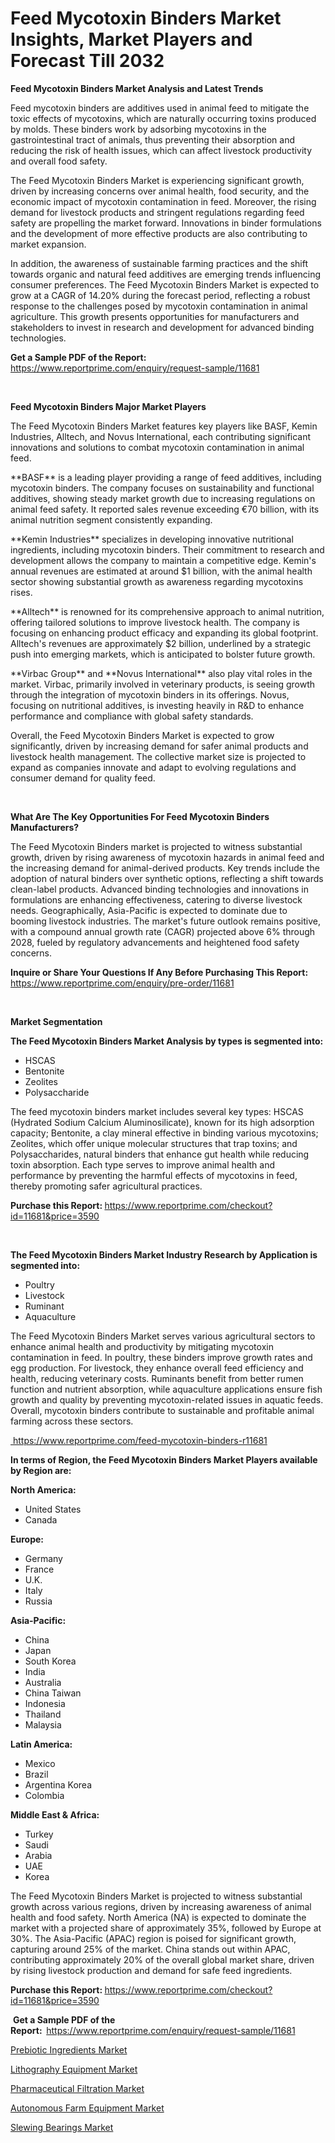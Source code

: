 <p><h1>Feed Mycotoxin Binders Market Insights, Market Players and Forecast Till 2032</h1></p><p><strong>Feed Mycotoxin Binders Market Analysis and Latest Trends</strong></p>
<p><p>Feed mycotoxin binders are additives used in animal feed to mitigate the toxic effects of mycotoxins, which are naturally occurring toxins produced by molds. These binders work by adsorbing mycotoxins in the gastrointestinal tract of animals, thus preventing their absorption and reducing the risk of health issues, which can affect livestock productivity and overall food safety. </p><p>The Feed Mycotoxin Binders Market is experiencing significant growth, driven by increasing concerns over animal health, food security, and the economic impact of mycotoxin contamination in feed. Moreover, the rising demand for livestock products and stringent regulations regarding feed safety are propelling the market forward. Innovations in binder formulations and the development of more effective products are also contributing to market expansion.</p><p>In addition, the awareness of sustainable farming practices and the shift towards organic and natural feed additives are emerging trends influencing consumer preferences. The Feed Mycotoxin Binders Market is expected to grow at a CAGR of 14.20% during the forecast period, reflecting a robust response to the challenges posed by mycotoxin contamination in animal agriculture. This growth presents opportunities for manufacturers and stakeholders to invest in research and development for advanced binding technologies.</p></p>
<p><strong>Get a Sample PDF of the Report:&nbsp;</strong> <a href="https://www.reportprime.com/enquiry/request-sample/11681?utm_campaign=2932&utm_medium=2&utm_source=Github&utm_content=ia&utm_term=17032025&utm_id=feed-mycotoxin-binders">https://www.reportprime.com/enquiry/request-sample/11681</a></p>
<p>&nbsp;</p>
<p><strong>Feed Mycotoxin Binders Major Market Players</strong></p>
<p><p>The Feed Mycotoxin Binders Market features key players like BASF, Kemin Industries, Alltech, and Novus International, each contributing significant innovations and solutions to combat mycotoxin contamination in animal feed.</p><p>**BASF** is a leading player providing a range of feed additives, including mycotoxin binders. The company focuses on sustainability and functional additives, showing steady market growth due to increasing regulations on animal feed safety. It reported sales revenue exceeding €70 billion, with its animal nutrition segment consistently expanding.</p><p>**Kemin Industries** specializes in developing innovative nutritional ingredients, including mycotoxin binders. Their commitment to research and development allows the company to maintain a competitive edge. Kemin's annual revenues are estimated at around $1 billion, with the animal health sector showing substantial growth as awareness regarding mycotoxins rises.</p><p>**Alltech** is renowned for its comprehensive approach to animal nutrition, offering tailored solutions to improve livestock health. The company is focusing on enhancing product efficacy and expanding its global footprint. Alltech's revenues are approximately $2 billion, underlined by a strategic push into emerging markets, which is anticipated to bolster future growth.</p><p>**Virbac Group** and **Novus International** also play vital roles in the market. Virbac, primarily involved in veterinary products, is seeing growth through the integration of mycotoxin binders in its offerings. Novus, focusing on nutritional additives, is investing heavily in R&D to enhance performance and compliance with global safety standards.</p><p>Overall, the Feed Mycotoxin Binders Market is expected to grow significantly, driven by increasing demand for safer animal products and livestock health management. The collective market size is projected to expand as companies innovate and adapt to evolving regulations and consumer demand for quality feed.</p></p>
<p>&nbsp;</p>
<p><strong>What Are The Key Opportunities For Feed Mycotoxin Binders Manufacturers?</strong></p>
<p><p>The Feed Mycotoxin Binders market is projected to witness substantial growth, driven by rising awareness of mycotoxin hazards in animal feed and the increasing demand for animal-derived products. Key trends include the adoption of natural binders over synthetic options, reflecting a shift towards clean-label products. Advanced binding technologies and innovations in formulations are enhancing effectiveness, catering to diverse livestock needs. Geographically, Asia-Pacific is expected to dominate due to booming livestock industries. The market's future outlook remains positive, with a compound annual growth rate (CAGR) projected above 6% through 2028, fueled by regulatory advancements and heightened food safety concerns.</p></p>
<p><strong>Inquire or Share Your Questions If Any Before Purchasing This Report:</strong> <a href="https://www.reportprime.com/enquiry/pre-order/11681?utm_campaign=2932&utm_medium=2&utm_source=Github&utm_content=ia&utm_term=17032025&utm_id=feed-mycotoxin-binders">https://www.reportprime.com/enquiry/pre-order/11681</a></p>
<p>&nbsp;</p>
<p><strong>Market Segmentation</strong></p>
<p><strong>The Feed Mycotoxin Binders Market Analysis by types is segmented into:</strong></p>
<p><ul><li>HSCAS</li><li>Bentonite</li><li>Zeolites</li><li>Polysaccharide</li></ul></p>
<p><p>The feed mycotoxin binders market includes several key types: HSCAS (Hydrated Sodium Calcium Aluminosilicate), known for its high adsorption capacity; Bentonite, a clay mineral effective in binding various mycotoxins; Zeolites, which offer unique molecular structures that trap toxins; and Polysaccharides, natural binders that enhance gut health while reducing toxin absorption. Each type serves to improve animal health and performance by preventing the harmful effects of mycotoxins in feed, thereby promoting safer agricultural practices.</p></p>
<p><strong>Purchase this Report:&nbsp;</strong><a href="https://www.reportprime.com/checkout?id=11681&price=3590&utm_campaign=2932&utm_medium=2&utm_source=Github&utm_content=ia&utm_term=17032025&utm_id=feed-mycotoxin-binders">https://www.reportprime.com/checkout?id=11681&price=3590</a></p>
<p>&nbsp;</p>
<p><strong>The Feed Mycotoxin Binders Market Industry Research by Application is segmented into:</strong></p>
<p><ul><li>Poultry</li><li>Livestock</li><li>Ruminant</li><li>Aquaculture</li></ul></p>
<p><p>The Feed Mycotoxin Binders Market serves various agricultural sectors to enhance animal health and productivity by mitigating mycotoxin contamination in feed. In poultry, these binders improve growth rates and egg production. For livestock, they enhance overall feed efficiency and health, reducing veterinary costs. Ruminants benefit from better rumen function and nutrient absorption, while aquaculture applications ensure fish growth and quality by preventing mycotoxin-related issues in aquatic feeds. Overall, mycotoxin binders contribute to sustainable and profitable animal farming across these sectors.</p></p>
<p><a href="https://www.reportprime.com/feed-mycotoxin-binders-r11681?utm_campaign=2932&utm_medium=2&utm_source=Github&utm_content=ia&utm_term=17032025&utm_id=feed-mycotoxin-binders">&nbsp;https://www.reportprime.com/feed-mycotoxin-binders-r11681</a></p>
<p><strong>In terms of Region, the Feed Mycotoxin Binders Market Players available by Region are:</strong></p>
<p>
    <p> <strong> North America: </strong>
        <ul>
            <li>United States</li>
            <li>Canada</li>
        </ul>
        </p> 
    <p> <strong> Europe: </strong>
        <ul>
            <li>Germany</li>
            <li>France</li>
            <li>U.K.</li>
            <li>Italy</li>
            <li>Russia</li>
        </ul>
        </p> 
    <p> <strong> Asia-Pacific: </strong>
        <ul>
            <li>China</li>
            <li>Japan</li>
            <li>South Korea</li>
            <li>India</li>
            <li>Australia</li>
            <li>China Taiwan</li>
            <li>Indonesia</li>
            <li>Thailand</li>
            <li>Malaysia</li>
        </ul>
        </p> 
    <p> <strong> Latin America: </strong>
        <ul>
            <li>Mexico</li>
            <li>Brazil</li>
            <li>Argentina Korea</li>
            <li>Colombia</li>
        </ul>
        </p> 
    <p> <strong> Middle East & Africa: </strong>
        <ul>
            <li>Turkey</li>
            <li>Saudi</li>
            <li>Arabia</li>
            <li>UAE</li>
            <li>Korea</li>
        </ul>
    </p>
    </p>
<p><p>The Feed Mycotoxin Binders Market is projected to witness substantial growth across various regions, driven by increasing awareness of animal health and food safety. North America (NA) is expected to dominate the market with a projected share of approximately 35%, followed by Europe at 30%. The Asia-Pacific (APAC) region is poised for significant growth, capturing around 25% of the market. China stands out within APAC, contributing approximately 20% of the overall global market share, driven by rising livestock production and demand for safe feed ingredients.</p></p>
<p><strong>Purchase this Report: </strong><a href="https://www.reportprime.com/checkout?id=11681&price=3590&utm_campaign=2932&utm_medium=2&utm_source=Github&utm_content=ia&utm_term=17032025&utm_id=feed-mycotoxin-binders">https://www.reportprime.com/checkout?id=11681&price=3590</a></p>
<p>&nbsp;<strong>Get a Sample PDF of the Report:&nbsp;&nbsp;</strong><a href="https://www.reportprime.com/enquiry/request-sample/11681?utm_campaign=2932&utm_medium=2&utm_source=Github&utm_content=ia&utm_term=17032025&utm_id=feed-mycotoxin-binders">https://www.reportprime.com/enquiry/request-sample/11681</a></p>
<p><strong></strong></p>
<p><p><a href="https://www.linkedin.com/pulse/navigating-prebiotic-ingredients-market-expert-analysis-ruove?utm_campaign=2932&utm_medium=2&utm_source=Github&utm_content=ia&utm_term=17032025&utm_id=feed-mycotoxin-binders">Prebiotic Ingredients Market</a></p><p><a href="https://www.linkedin.com/pulse/lithography-equipment-market-revenue-demand-forecast-66-na4kc?utm_campaign=2932&utm_medium=2&utm_source=Github&utm_content=ia&utm_term=17032025&utm_id=feed-mycotoxin-binders">Lithography Equipment Market</a></p><p><a href="https://www.linkedin.com/pulse/pharmaceutical-filtration-market-forecast-projected-growth-fpaic?utm_campaign=2932&utm_medium=2&utm_source=Github&utm_content=ia&utm_term=17032025&utm_id=feed-mycotoxin-binders">Pharmaceutical Filtration Market</a></p><p><a href="https://www.linkedin.com/pulse/comprehensive-autonomous-farm-equipment-market-report-segmentation-15b9c?utm_campaign=2932&utm_medium=2&utm_source=Github&utm_content=ia&utm_term=17032025&utm_id=feed-mycotoxin-binders">Autonomous Farm Equipment Market</a></p><p><a href="https://www.linkedin.com/pulse/success-road-map-growing-slewing-bearings-market-industrys-may6c?utm_campaign=2932&utm_medium=2&utm_source=Github&utm_content=ia&utm_term=17032025&utm_id=feed-mycotoxin-binders">Slewing Bearings Market</a></p></p>